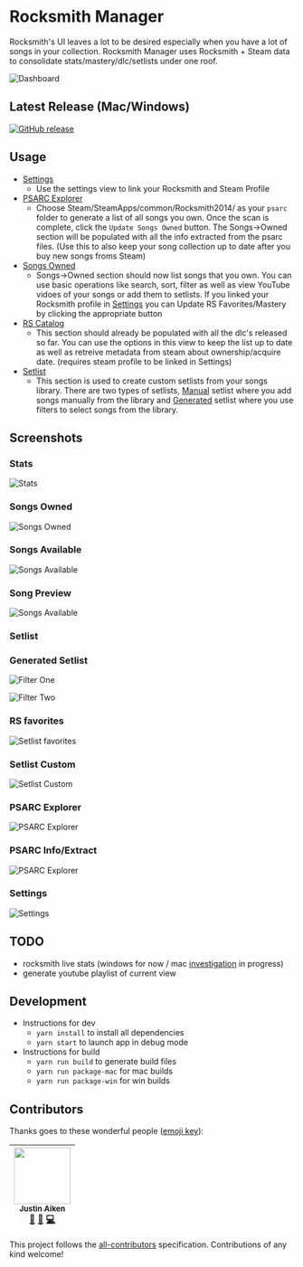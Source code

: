 # Rocksmith Manager
Rocksmith's UI leaves a lot to be desired especially when you have a lot of songs in your collection.  Rocksmith Manager uses Rocksmith + Steam data to consolidate stats/mastery/dlc/setlists under one roof. 

![Dashboard](https://github.com/sandiz/rs-manager/raw/master/screenshots/images/dashboard.png)
## Latest Release (Mac/Windows)
[![GitHub release](https://img.shields.io/github/release/sandiz/rs-manager.svg)](https://github.com/sandiz/rs-manager/releases/latest)


## Usage
- [Settings](#settings)
    - Use the settings view to link your Rocksmith and Steam Profile
- [PSARC Explorer](#psarc-explorer)
    - Choose Steam/SteamApps/common/Rocksmith2014/ as your `psarc` folder to generate a list of all songs you own. Once the scan is complete, click the `Update Songs Owned` button. The Songs->Owned section will be populated with all the info extracted from the psarc files. (Use this to also keep your song collection up to date after you buy new songs froms Steam)
- [Songs Owned](#songs-owned)
    - Songs->Owned section should now list songs that you own. You can use basic operations like search, sort, filter as well as view YouTube vidoes of your songs or add them to setlists. If you linked your Rocksmith profile in [Settings](#settings) you can Update RS Favorites/Mastery by clicking the appropriate button
- [RS Catalog](#songs-available)
    - This section should already be populated with all the dlc's released so far. You can use the options in this view to keep the list up to date as well as retreive metadata from steam about ownership/acquire date. (requires steam profile to be linked in Settings)
- [Setlist](#setlist)
    - This section is used to create custom setlists from your songs library. There are two types of setlists, [Manual](#setlist-custom) setlist where you add songs manually from the library and [Generated](#generated-setlist) setlist where you use filters to select songs from the library.

## Screenshots
### Stats
![Stats](https://github.com/sandiz/rs-manager/raw/master/screenshots/images/dashboard.stats.png)
### Songs Owned
![Songs Owned](https://github.com/sandiz/rs-manager/raw/master/screenshots/images/songs.owned.png)
### Songs Available
![Songs Available](https://github.com/sandiz/rs-manager/raw/master/screenshots/images/songs.available.png)
### Song Preview
![Songs Available](https://github.com/sandiz/rs-manager/raw/master/screenshots/images/songPreview.png)
### Setlist
### Generated Setlist
![Filter One](https://raw.githubusercontent.com/sandiz/rs-manager/master/screenshots/images/custom.setlist.filterone.jpg)

![Filter Two](https://raw.githubusercontent.com/sandiz/rs-manager/master/screenshots/images/custom.setlist.filtertwo.jpg)
### RS favorites
![Setlist favorites](https://github.com/sandiz/rs-manager/raw/master/screenshots/images/setlist.favorites.png)
### Setlist Custom
![Setlist Custom](https://github.com/sandiz/rs-manager/raw/master/screenshots/images/setlist.practicelist.png)
### PSARC Explorer
![PSARC Explorer](https://github.com/sandiz/rs-manager/raw/master/screenshots/images/psarcExplorer.png)
### PSARC Info/Extract
![PSARC Explorer](https://github.com/sandiz/rs-manager/raw/master/screenshots/images/extractFromPsarc.png)
### Settings
![Settings](https://github.com/sandiz/rs-manager/raw/master/screenshots/images/settings.png)


## TODO
- rocksmith live stats (windows for now / mac [investigation](https://github.com/sandiz/RockSnifferLib/commits/mac) in progress)
- generate youtube playlist of current view

## Development
- Instructions for dev
    - `yarn install` to install all dependencies
    - `yarn start` to launch app in debug mode
- Instructions for build
    - `yarn run build` to generate build files
    - `yarn run package-mac` for mac builds
    - `yarn run package-win` for win builds

## Contributors

Thanks goes to these wonderful people ([emoji key](https://github.com/kentcdodds/all-contributors#emoji-key)):

<!-- ALL-CONTRIBUTORS-LIST:START - Do not remove or modify this section -->
<!-- prettier-ignore -->
| [<img src="https://avatars3.githubusercontent.com/u/1568662?v=4" width="100px;"/><br /><sub><b>Justin Aiken</b></sub>](https://justinaiken.com)<br />[🐛](https://github.com/sandiz/rs-manager/issues?q=author%3AJustinAiken "Bug reports") [🤔](#ideas-JustinAiken "Ideas, Planning, & Feedback") [💻](https://github.com/sandiz/rs-manager/commits?author=JustinAiken "Code") |
| :---: |
<!-- ALL-CONTRIBUTORS-LIST:END -->

This project follows the [all-contributors](https://github.com/kentcdodds/all-contributors) specification. Contributions of any kind welcome!
